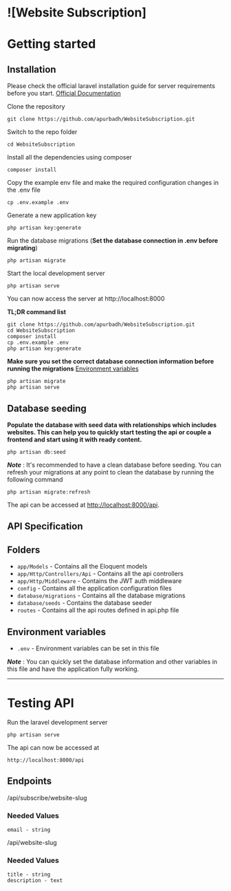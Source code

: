 # ![Website Subscription]

# Getting started

## Installation

Please check the official laravel installation guide for server requirements before you start. [Official Documentation](https://laravel.com/docs/8.x/installation#installation)


Clone the repository

    git clone https://github.com/apurbadh/WebsiteSubscription.git

Switch to the repo folder

    cd WebsiteSubscription

Install all the dependencies using composer

    composer install

Copy the example env file and make the required configuration changes in the .env file

    cp .env.example .env

Generate a new application key

    php artisan key:generate


Run the database migrations (**Set the database connection in .env before migrating**)

    php artisan migrate

Start the local development server

    php artisan serve

You can now access the server at http://localhost:8000

**TL;DR command list**

    git clone https://github.com/apurbadh/WebsiteSubscription.git
    cd WebsiteSubscription
    composer install
    cp .env.example .env
    php artisan key:generate
    
**Make sure you set the correct database connection information before running the migrations** [Environment variables](#environment-variables)

    php artisan migrate
    php artisan serve

## Database seeding

**Populate the database with seed data with relationships which includes websites. This can help you to quickly start testing the api or couple a frontend and start using it with ready content.**


    php artisan db:seed

***Note*** : It's recommended to have a clean database before seeding. You can refresh your migrations at any point to clean the database by running the following command

    php artisan migrate:refresh
    


The api can be accessed at [http://localhost:8000/api](http://localhost:8000/api).

## API Specification



## Folders

- `app/Models` - Contains all the Eloquent models
- `app/Http/Controllers/Api` - Contains all the api controllers
- `app/Http/Middleware` - Contains the JWT auth middleware
- `config` - Contains all the application configuration files
- `database/migrations` - Contains all the database migrations
- `database/seeds` - Contains the database seeder
- `routes` - Contains all the api routes defined in api.php file


## Environment variables

- `.env` - Environment variables can be set in this file

***Note*** : You can quickly set the database information and other variables in this file and have the application fully working.

----------

# Testing API

Run the laravel development server

    php artisan serve

The api can now be accessed at

    http://localhost:8000/api


## Endpoints 

/api/subscribe/website-slug 

### Needed Values
```
email - string
```

/api/website-slug

### Needed Values

```
title - string
description - text
```
